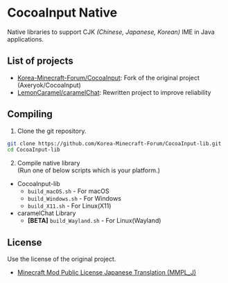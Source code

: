 # CocoaInput Native
Native libraries to support CJK _(Chinese, Japanese, Korean)_ IME in Java applications.

## List of projects
- [Korea-Minecraft-Forum/CocoaInput](https://github.com/Korea-Minecraft-Forum/CocoaInput): Fork of the original project (Axeryok/CocoaInput)
- [LemonCaramel/caramelChat](https://github.com/LemonCaramel/caramelChat): Rewritten project to improve reliability

## Compiling
  1. Clone the git repository.
  ```Bash
  git clone https://github.com/Korea-Minecraft-Forum/CocoaInput-lib.git
  cd CocoaInput-lib
  ```

  2. Compile native library<br>
  (Run one of below scripts which is your platform.)

  - CocoaInput-lib
    - `build_macOS.sh` - For macOS
    - `build_Windows.sh` - For Windows
    - `build_X11.sh` - For Linux(X11)
  - caramelChat Library
    - **[BETA]** `build_Wayland.sh` - For Linux(Wayland)

## License
Use the license of the original project.
- [Minecraft Mod Public License Japanese Translation (MMPL_J)](LICENSE)
